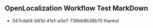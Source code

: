 ## OpenLocalization Workflow Test MarkDown
* 547cda14-b61d-41e1-a3e7-736bb9b38b70 thanks!

<!--HONumber=Jul16_HO2-->


